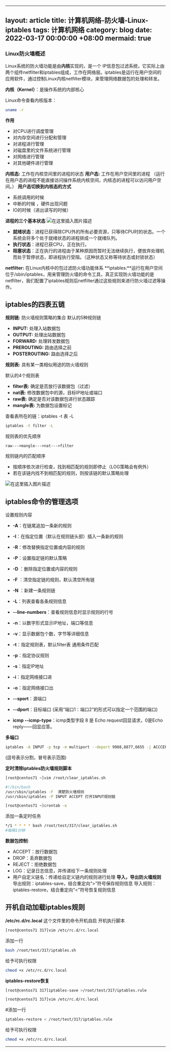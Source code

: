 
---
layout: article
title: 计算机网络-防火墙-Linux-iptables
tags: 计算机网络
category: blog
date: 2022-03-17 00:00:00 +08:00
mermaid: true
---
### Linux防火墙概述
Linux系统的防火墙功能是由**内核**实现的，是一个 IP信息包过滤系统，它实际上由两个组件netfilter和iptables组成，工作在网络层。iptables是运行在用户空间的应用软件，通过控制Linux内核netfilter模块，来管理网络数据包的处理和转发。

**内核（Kernel）**：是操作系统的内部核心

Linux命令查看内核版本：

```bash
uname -r
```

**作用**

 - 对CPU进行调度管理
 - 对内存空间进行分配和管理
 - 对进程进行管理
 - 对磁盘里的文件系统进行管理
 - 对网络进行管理
 - 对其他硬件进行管理

**内核态:** 工作在内核空间里的进程的状态
**用户态:** 工作在用户空间里的进程
（运行在用户态的进程不能直接访问操作系统内核空间，内核态的进程可以访问用户空间。）
**用户态切换到内核态的方式**
 - 系统调用的时候
 - 中断的时候 ，硬件出现问题
 - IO的时候（进出读写的时候）
 
 **进程的三个基本状态**
 ![在这里插入图片描述](https://img-blog.csdnimg.cn/aa2c4b1a3f664bd09411d6567033f4d0.png?x-oss-process=image/watermark,type_d3F5LXplbmhlaQ,shadow_50,text_Q1NETiBAeXV0YW9fNTE3,size_20,color_FFFFFF,t_70,g_se,x_16)

 - **就绪状态**：进程已获得除CPU外的所有必要资源，只等待CPU时的状态。一个系统会将多个处于就绪状态的进程排成一个就绪队列。
 - **执行状态**：进程已获CPU，正在执行。
 - **阻塞状态**：正在执行的进程由于某种原因而暂时无法继续执行，便放弃处理机而处于暂停状态，即进程执行受阻。（这种状态又称等待状态或封锁状态）
 
 **netfilter:** 在Linux内核中的包过滤防火墙功能体系
 **iptables:**运行在用户空间位于/sbin/iptables，用来管理防火墙的命令工具，真正实现防火墙功能的是netfilter，我们配置了iptables规则后netfilter通过这些规则来进行防火墙过滤等操作。
 
## iptables的四表五链
**规则链:** 防火墙规则策略的集合
默认的5种规则链
 - **INPUT:** 处理入站数据包
 - **OUTPUT:** 处理出站数据包
 - **FORWARD:** 处理转发数据包
 - **PREROUTING:** 路由选择之前
 - **POSTEROUTING:** 路由选择之后

**规则表:** 具有某一类相似用途的防火墙规则

默认的4个规则表
- **filter表:** 确定是否放行该数据包（过滤）
- **nat表:** 修改数据包中的源，目标IP地址或端口
- **raw表:** 确定是否对该数据包进行状态跟踪
- **mangle表:** 为数据包设置标记

查看表所在的链：iptables -t 表 -L

```bash
iptables -t filter -L 
```
规则表的优先顺序

	raw--->mangle--->nat--->filter

规则链内的匹配顺序
- 按顺序依次进行检查，找到相匹配的规则即停止（LOG策略会有例外）
- 若在该链内找不到相匹配的规则，则按该链的默认策略处理


![在这里插入图片描述](https://img-blog.csdnimg.cn/742ac72d9f64473290b15294cfb7b668.png?x-oss-process=image/watermark,type_d3F5LXplbmhlaQ,shadow_50,text_Q1NETiBAeXV0YW9fNTE3,size_20,color_FFFFFF,t_70,g_se,x_16)

## iptables命令的管理选项
设置规则内容

 - **-A**：在链尾追加一条新的规则
 - **-I**：在指定位置（默认在规则链头部）插入一条新的规则
 - **-R**：修改替换指定位置或内容的规则
 - **-P**：设置指定链的默认策略
 - **-D** ：删除指定位置或内容的规则
- **-F** ：清空指定链的规则，默认清空所有链
- **-N** ：新建一条规则链
 - **-L**：列表查看各条规则信息
 - **--line-numbers**：查看规则信息时显示规则的行号
 - **-n**：以数字形式显示IP地址，端口等信息
 - **-v**：显示数据包个数，字节等详细信息
- **-t**：指定规则表，默认filter表
通用条件匹配

- **-p**：指定协议规则
- **-s**：指定IP地址
- **-i**：指定网络接口进
- **-o**：指定网络接口出
- **--sport**：源端口
- **--dport**：目标端口
(采用“端口1：端口2”的形式可以指定一个范围的端口)

-  **icmp --icmp-type**：icmp类型字段 8 是 Echo request回显请求，0是Echo reply——回显应答。

**多端口**
```bash
iptables -A INPUT -p tcp -m multiport --deport 9988,8877,6655 -j ACCCEPT 
```
(逗号表示分割，冒号表示范围)

**定时清除iptables防火墙规则脚本**

```bash
[root@centos71 ~]vim /root/clear_iptables.sh
```
```bash
#!/bin/bash
/usr/sbin/iptables -F  清楚防火墙规则
/usr/sbin/iptables -P INPUT ACCEPT 打开INPUT规则链
```

```bash
[root@centos71 ~]crontab -e
```
添加一条定时任务
```bash
*/1 * * * * bash /root/test/317/clear_iptables.sh
#每隔1分钟
```

**数据包控制**:
- ACCEPT：放行数据包
- DROP：丢弃数据包
- REJECT：拒绝数据包
- LOG：记录日志信息，并传递给下一条规则处理
- 用户自定义链名：传递给自定义链内的规则进行处理
**导入，导出防火墙规则**
导出规则：iptables-save，结合重定向“>”符号保存规则信息
导入规则：iptables-restore，结合重定向“<”符号恢复规则信息

## 开机自动加载iptables规则
**/etc/rc.d/rc.local** 这个文件里的命令开机自启
开机执行脚本

```bash
[root@centos71 317]vim /etc/rc.d/rc.local 
```


添加一行

```bash
bash /root/test/317/iptables.sh
```
给予可执行权限
```bash
chmod +x /etc/rc.d/rc.local
```

**iptables-restore恢复**

```bash
[root@centos71 317]iptables-save >/root/test/317/iptables.rule
```
```bash
[root@centos71 317]vim /etc/rc.d/rc.local 
```
#添加一行

```bash
iptables-restore < /root/test/317/iptables.rule
```

给予可执行权限
```bash
chmod +x /etc/rc.d/rc.local
```
---------------
 
